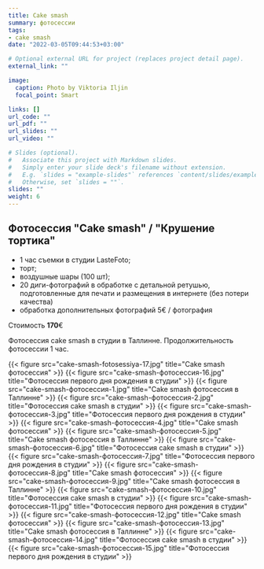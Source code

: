 ```yaml
---
title: Cake smash
summary: фотосессии
tags:
- cake smash
date: "2022-03-05T09:44:53+03:00"

# Optional external URL for project (replaces project detail page).
external_link: ""

image:
  caption: Photo by Viktoria Iljin
  focal_point: Smart

links: []
url_code: ""
url_pdf: ""
url_slides: ""
url_video: ""

# Slides (optional).
#   Associate this project with Markdown slides.
#   Simply enter your slide deck's filename without extension.
#   E.g. `slides = "example-slides"` references `content/slides/example-slides.md`.
#   Otherwise, set `slides = ""`.
slides: ""
weight: 6
---
```


## Фотосессия "Cake smash" / "Крушение тортика"

* 1 час съемки в студии LasteFoto;
* торт;
* воздушные шары (100 шт);
* 20 диги-фотографий в обработке с детальной ретушью, подготовленные для печати и размещения в интернете (без потери качества)
* обработка дополнительных фотографий 5€ / фотография

Стоимость **170**€

Фотосессия cake smash в студии в Таллинне. Продолжительность фотосессии 1 час. 

{{< figure src="cake-smash-fotosessiya-17.jpg" title="Сake smash фотосессия" >}}
{{< figure src="cake-smash-фотосессия-16.jpg" title="Фотосессия первого дня рождения в студии" >}}
{{< figure src="cake-smash-фотосессия-1.jpg" title="Сake smash фотосессия в Таллинне" >}}
{{< figure src="cake-smash-фотосессия-2.jpg" title="Фотосессия cake smash в студии" >}}
{{< figure src="cake-smash-фотосессия-3.jpg" title="Фотосессия первого дня рождения в студии" >}}
{{< figure src="cake-smash-фотосессия-4.jpg" title="Сake smash фотосессия" >}}
{{< figure src="cake-smash-фотосессия-5.jpg" title="Сake smash фотосессия в Таллинне" >}}
{{< figure src="cake-smash-фотосессия-6.jpg" title="Фотосессия cake smash в студии" >}}
{{< figure src="cake-smash-фотосессия-7.jpg" title="Фотосессия первого дня рождения в студии" >}}
{{< figure src="cake-smash-фотосессия-8.jpg" title="Сake smash фотосессия" >}}
{{< figure src="cake-smash-фотосессия-9.jpg" title="Сake smash фотосессия в Таллинне" >}}
{{< figure src="cake-smash-фотосессия-10.jpg" title="Фотосессия cake smash в студии" >}}
{{< figure src="cake-smash-фотосессия-11.jpg" title="Фотосессия первого дня рождения в студии" >}}
{{< figure src="cake-smash-фотосессия-12.jpg" title="Сake smash фотосессия" >}}
{{< figure src="cake-smash-фотосессия-13.jpg" title="Сake smash фотосессия в Таллинне" >}}
{{< figure src="cake-smash-фотосессия-14.jpg" title="Фотосессия cake smash в студии" >}}
{{< figure src="cake-smash-фотосессия-15.jpg" title="Фотосессия первого дня рождения в студии" >}}
